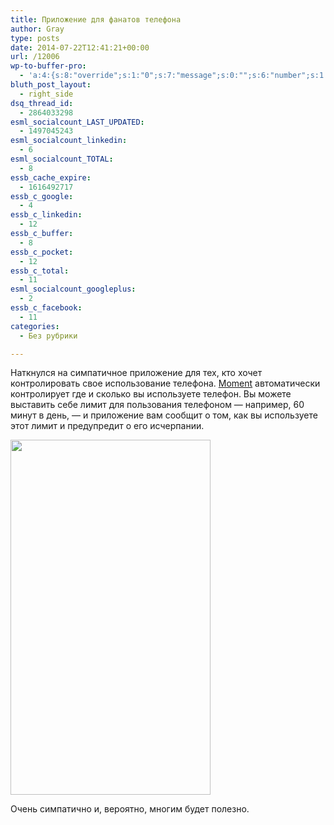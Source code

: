 ```yaml
---
title: Приложение для фанатов телефона
author: Gray
type: posts
date: 2014-07-22T12:41:21+00:00
url: /12006
wp-to-buffer-pro:
  - 'a:4:{s:8:"override";s:1:"0";s:7:"message";s:0:"";s:6:"number";s:1:"1";s:16:"alternateMessage";s:0:"";}'
bluth_post_layout:
  - right_side
dsq_thread_id:
  - 2864033298
esml_socialcount_LAST_UPDATED:
  - 1497045243
esml_socialcount_linkedin:
  - 6
esml_socialcount_TOTAL:
  - 8
essb_cache_expire:
  - 1616492717
essb_c_google:
  - 4
essb_c_linkedin:
  - 12
essb_c_buffer:
  - 8
essb_c_pocket:
  - 12
essb_c_total:
  - 11
esml_socialcount_googleplus:
  - 2
essb_c_facebook:
  - 11
categories:
  - Без рубрики

---
```








Наткнулся на симпатичное приложение для тех, кто хочет контролировать свое использование телефона. <a href="http://inthemoment.io/" target="_blank">Moment</a> автоматически контролирует где и сколько вы используете телефон. Вы можете выставить себе лимит для пользования телефоном — например, 60 минут в день, — и приложение вам сообщит о том, как вы используете этот лимит и предупредит о его исчерпании.

<img data-attachment-id="12007" data-permalink="https://blognot.co/12006/screen568x568_u7vbbj" data-orig-file="https://i1.wp.com/blognot.co/wp-content/uploads/http://res.cloudinary.com/blognot/image/upload/v1406032902/screen568x568_u7vbbj.jpg?fit=320%2C568&ssl=1" data-orig-size="320,568" data-comments-opened="1" data-image-meta="{&quot;aperture&quot;:&quot;0&quot;,&quot;credit&quot;:&quot;&quot;,&quot;camera&quot;:&quot;&quot;,&quot;caption&quot;:&quot;&quot;,&quot;created_timestamp&quot;:&quot;0&quot;,&quot;copyright&quot;:&quot;&quot;,&quot;focal_length&quot;:&quot;0&quot;,&quot;iso&quot;:&quot;0&quot;,&quot;shutter_speed&quot;:&quot;0&quot;,&quot;title&quot;:&quot;screen568x568_u7vbbj&quot;}" data-image-title="screen568x568_u7vbbj" data-image-description="" data-medium-file="https://i1.wp.com/blognot.co/wp-content/uploads/http://res.cloudinary.com/blognot/image/upload/v1406032902/screen568x568_u7vbbj.jpg?fit=169%2C300&ssl=1" data-large-file="https://i1.wp.com/blognot.co/wp-content/uploads/http://res.cloudinary.com/blognot/image/upload/v1406032902/screen568x568_u7vbbj.jpg?fit=320%2C568&ssl=1" class="aligncenter wp-image-12007" src="https://i0.wp.com/res.cloudinary.com/blognot/image/upload/v1406032902/screen568x568_u7vbbj.jpg?resize=320%2C568&#038;ssl=1" alt="" width="320" height="568" data-recalc-dims="1" /> 

Очень симпатично и, вероятно, многим будет полезно.
